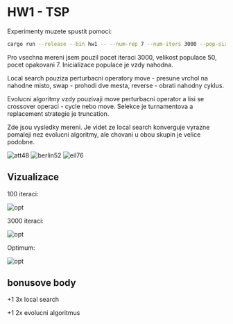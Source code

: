# HW1 - TSP

Experimenty muzete spustit pomoci:

```bash
cargo run --release --bin hw1 -- --num-rep 7 --num-iters 3000 --pop-size 50
```

Pro vsechna mereni jsem pouzil pocet iteraci 3000, velikost populace 50, pocet opakovani 7. Inicializace populace je vzdy nahodna.

Local search pouziza perturbacni operatory move - presune vrchol na nahodne misto, swap - prohodi dve mesta, reverse - obrati nahodny cyklus.

Evolucni algoritmy vzdy pouzivaji move perturbacni operator a lisi se crossover operaci - cycle nebo move. Selekce je turnamentova a replacement strategie je truncation.

Zde jsou vysledky mereni. Je videt ze local search konverguje vyrazne pomaleji nez evolucni algoritmy, ale chovani u obou skupin je velice podobne.

![att48](out/tsp/att48.svg)
![berlin52](out/tsp/berlin52.svg)
![eil76](out/tsp/eil76.svg)

## Vizualizace

100 iteraci:

![opt](out/tsp/iter100_viz.svg)

3000 iteraci:

![opt](out/tsp/iter3000_viz.svg)

Optimum:

![opt](out/tsp/opt_viz.svg)

## bonusove body

+1 3x local search

+1 2x evolucni algoritmus
